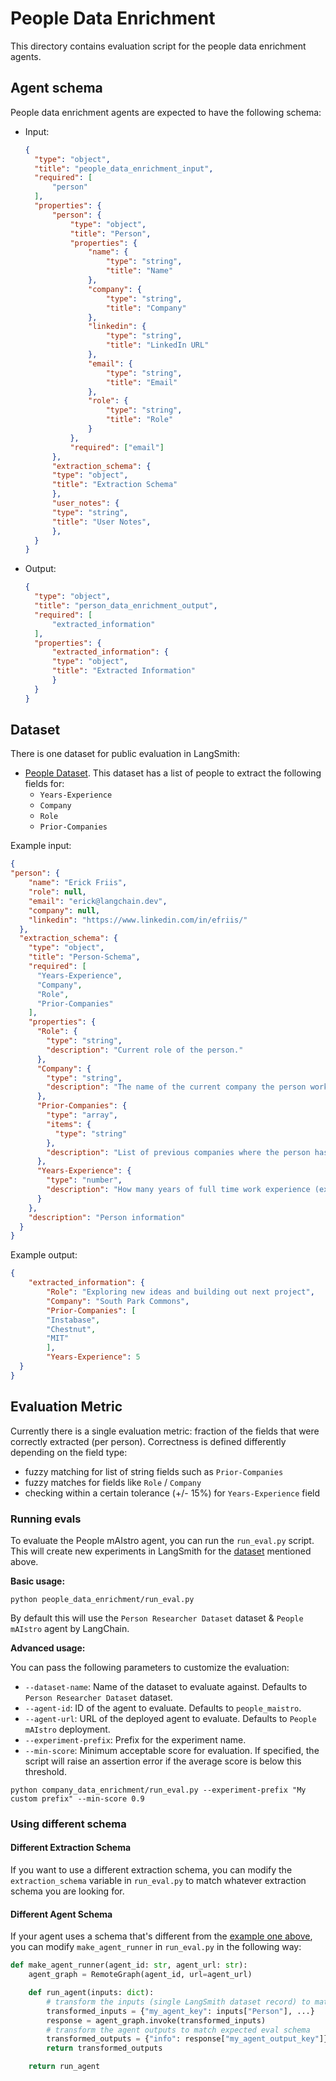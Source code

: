 # People Data Enrichment

This directory contains evaluation script for the people data enrichment agents.

## Agent schema

People data enrichment agents are expected to have the following schema:

- Input:

    ```json
    {
      "type": "object",
      "title": "people_data_enrichment_input",
      "required": [
          "person"
      ],
      "properties": {
          "person": {
              "type": "object",
              "title": "Person",
              "properties": {
                  "name": {
                      "type": "string",
                      "title": "Name"
                  },
                  "company": {
                      "type": "string",
                      "title": "Company"
                  },
                  "linkedin": {
                      "type": "string",
                      "title": "LinkedIn URL"
                  },
                  "email": {
                      "type": "string",
                      "title": "Email"
                  },
                  "role": {
                      "type": "string",
                      "title": "Role"
                  }
              },
              "required": ["email"]
          },
          "extraction_schema": {
          "type": "object",
          "title": "Extraction Schema"
          },
          "user_notes": {
          "type": "string",
          "title": "User Notes",
          },
      }
    }
    ```

- Output:

    ```json
    {
      "type": "object",
      "title": "person_data_enrichment_output",
      "required": [
          "extracted_information"
      ],
      "properties": {
          "extracted_information": {
          "type": "object",
          "title": "Extracted Information"
          }
      }
    }
    ```

## Dataset

There is one dataset for public evaluation in LangSmith:

- [People Dataset](https://smith.langchain.com/public/2af89d2a-93f6-4c84-80ac-70defcfd14c8/d). This dataset has a list of people to extract the following fields for:
  - `Years-Experience`
  - `Company`
  - `Role`
  - `Prior-Companies`


Example input:
```json
{
"person": {
    "name": "Erick Friis",
    "role": null,
    "email": "erick@langchain.dev",
    "company": null,
    "linkedin": "https://www.linkedin.com/in/efriis/"
  },
  "extraction_schema": {
    "type": "object",
    "title": "Person-Schema",
    "required": [
      "Years-Experience",
      "Company",
      "Role",
      "Prior-Companies"
    ],
    "properties": {
      "Role": {
        "type": "string",
        "description": "Current role of the person."
      },
      "Company": {
        "type": "string",
        "description": "The name of the current company the person works at."
      },
      "Prior-Companies": {
        "type": "array",
        "items": {
          "type": "string"
        },
        "description": "List of previous companies where the person has worked"
      },
      "Years-Experience": {
        "type": "number",
        "description": "How many years of full time work experience (excluding internships) does this person have."
      }
    },
    "description": "Person information"
  }
}
```

Example output:
```json
{
    "extracted_information": {
        "Role": "Exploring new ideas and building out next project",
        "Company": "South Park Commons",
        "Prior-Companies": [
        "Instabase",
        "Chestnut",
        "MIT"
        ],
        "Years-Experience": 5
  }
}
```

## Evaluation Metric

Currently there is a single evaluation metric: fraction of the fields that were correctly extracted (per person). Correctness is defined differently depending on the field type:

- fuzzy matching for list of string fields such as `Prior-Companies`
- fuzzy matches for fields like `Role` / `Company`
- checking within a certain tolerance (+/- 15%) for `Years-Experience` field

### Running evals

To evaluate the People mAIstro agent, you can run the `run_eval.py` script. This will create new experiments in LangSmith for the [dataset](#dataset) mentioned above.

**Basic usage:**

```shell
python people_data_enrichment/run_eval.py
```

By default this will use the `Person Researcher Dataset` dataset & `People mAIstro` agent by LangChain.

**Advanced usage:**

You can pass the following parameters to customize the evaluation:

- `--dataset-name`: Name of the dataset to evaluate against. Defaults to `Person Researcher Dataset` dataset.
- `--agent-id`: ID of the agent to evaluate. Defaults to `people_maistro`.
- `--agent-url`: URL of the deployed agent to evaluate. Defaults to `People mAIstro` deployment.
- `--experiment-prefix`: Prefix for the experiment name.
- `--min-score`: Minimum acceptable score for evaluation. If specified, the script will raise an assertion error if the average score is below this threshold.

```shell
python company_data_enrichment/run_eval.py --experiment-prefix "My custom prefix" --min-score 0.9
```

### Using different schema

#### Different Extraction Schema

If you want to use a different extraction schema, you can modify the `extraction_schema` variable in `run_eval.py` to match whatever extraction schema you are looking for.

#### Different Agent Schema

If your agent uses a schema that's different from the [example one above](#agent-schema), you can modify `make_agent_runner` in `run_eval.py` in the following way:

```python
def make_agent_runner(agent_id: str, agent_url: str):
    agent_graph = RemoteGraph(agent_id, url=agent_url)

    def run_agent(inputs: dict):
        # transform the inputs (single LangSmith dataset record) to match the agent's schema
        transformed_inputs = {"my_agent_key": inputs["Person"], ...}
        response = agent_graph.invoke(transformed_inputs)
        # transform the agent outputs to match expected eval schema
        transformed_outputs = {"info": response["my_agent_output_key"]}
        return transformed_outputs

    return run_agent
```
